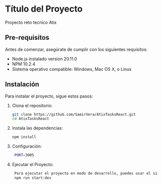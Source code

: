 # Título del Proyecto

Proyecto reto tecnico Atix
## Pre-requisitos

Antes de comenzar, asegúrate de cumplir con los siguientes requisitos:
- Node.js instalado version 20.11.0
- NPM 10.2.4
- Sistema operativo compatible: Windows, Mac OS X, o Linux

## Instalación

Para instalar el proyecto, sigue estos pasos:

1. Clona el repositorio:
   ```bash
   git clone https://github.com/SamirVera/AtixTasksReact.git
   cd AtixTasksReact
2. Instala las dependencias:
   ```bash
   npm install
3. Configuración:
   ```bash
    PORT=3005
4. Ejecutar el Proyecto:
   ```bash
    Para ejecutar el proyecto en modo de desarrollo, puedes usar el siguiente comando:
    npm run start:dev




